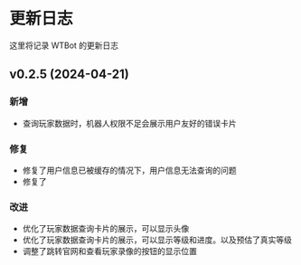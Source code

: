 # 更新日志

这里将记录 WTBot 的更新日志

## v0.2.5 (2024-04-21)

### 新增

- 查询玩家数据时，机器人权限不足会展示用户友好的错误卡片

### 修复

- 修复了用户信息已被缓存的情况下，用户信息无法查询的问题
- 修复了

### 改进

- 优化了玩家数据查询卡片的展示，可以显示头像
- 优化了玩家数据查询卡片的展示，可以显示等级和进度。以及预估了真实等级
- 调整了跳转官网和查看玩家录像的按钮的显示位置
